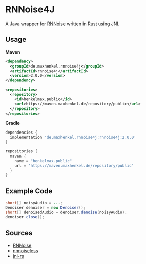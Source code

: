 # RNNoise4J

A Java wrapper for [RNNoise](https://jmvalin.ca/demo/rnnoise/) written in Rust using JNI.

## Usage

**Maven**

``` xml
<dependency>
  <groupId>de.maxhenkel.rnnoise4j</groupId>
  <artifactId>rnnoise4j</artifactId>
  <version>2.0.0</version>
</dependency>

<repositories>
  <repository>
    <id>henkelmax.public</id>
    <url>https://maven.maxhenkel.de/repository/public</url>
  </repository>
</repositories>
```

**Gradle**

``` groovy
dependencies {
  implementation 'de.maxhenkel.rnnoise4j:rnnoise4j:2.0.0'
}

repositories {
  maven {
    name = "henkelmax.public"
    url = 'https://maven.maxhenkel.de/repository/public'
  }
}
```

## Example Code

``` java
short[] noisyAudio = ...;
Denoiser denoiser = new Denoiser();
short[] denoisedAudio = denoiser.denoise(noisyAudio);
denoiser.close();
```

## Sources

- [RNNoise](https://gitlab.xiph.org/xiph/rnnoise)
- [nnnoiseless](https://github.com/jneem/nnnoiseless)
- [jni-rs](https://github.com/jni-rs/jni-rs)
